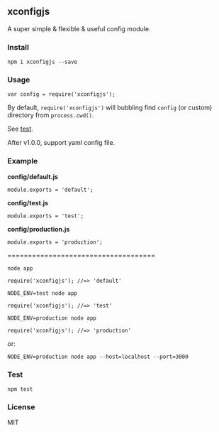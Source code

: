 ## xconfigjs

A super simple & flexible & useful config module.

### Install

    npm i xconfigjs --save

### Usage

```
var config = require('xconfigjs');
```

By default, `require('xconfigjs')` will bubbling find `config` (or custom) directory from `process.cwd()`.

See [test](https://github.com/nswbmw/xconfigjs/blob/master/test/test.js).

After v1.0.0, support yaml config file.

### Example

**config/default.js**

```
module.exports = 'default';
```

**config/test.js**

```
module.exports = 'test';
```

**config/production.js**

```
module.exports = 'production';
```
\====================================

```
node app

require('xconfigjs'); //=> 'default'
```

```
NODE_ENV=test node app

require('xconfigjs'); //=> 'test'
```

```
NODE_ENV=production node app

require('xconfigjs'); //=> 'production'
```

or:

```
NODE_ENV=production node app --host=localhost --port=3000
```

### Test

    npm test

### License

MIT
